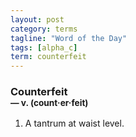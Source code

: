 ```yaml
---
layout: post
category: terms
tagline: "Word of the Day"
tags: [alpha_c]
term: counterfeit
---
```


<h3>Counterfeit<br/> <small>&mdash; v. (count<span>&middot;</span>er<span>&middot;</span>feit)</small></h3>
<p><ol>
<li>A tantrum at waist level.</li>
</ol></p>
